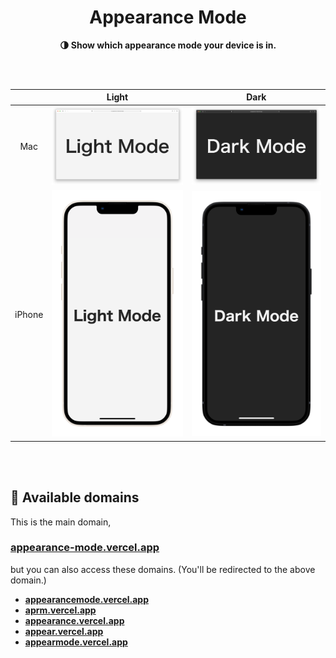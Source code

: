 <h1 align="center">Appearance Mode</h1>

<div align="center">

**🌗 Show which appearance mode your device is in.**

</div>

<br /><br />

|        |      Light      |      Dark      |
| :----: | :-------------: | :------------: |
|  Mac   |  ![mac-light]   |  ![mac-dark]   |
| iPhone | ![iphone-light] | ![iphone-dark] |

[mac-light]: ./images/mac/mac-light.png
[mac-dark]: ./images/mac/mac-dark.png
[iphone-light]: ./images/iphone/iphone-light.png
[iphone-dark]: ./images/iphone/iphone-dark.png

<br /><br />

## 📮 Available domains

This is the main domain,

### [appearance-mode.vercel.app](https://appearance-mode.vercel.app)<br />

but you can also access these domains. (You'll be redirected to the above domain.)

- **[appearancemode.vercel.app](https://appearancemode.vercel.app)**
- **[aprm.vercel.app](https://aprm.vercel.app)**
- **[appearance.vercel.app](https://appearance.vercel.app)**
- **[appear.vercel.app](https://appear.vercel.app)**
- **[appearmode.vercel.app](https://appearmode.vercel.app)**
